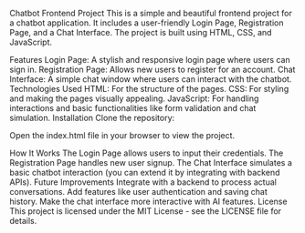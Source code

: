 Chatbot Frontend Project
This is a simple and beautiful frontend project for a chatbot application. It includes a user-friendly Login Page, Registration Page, and a Chat Interface. The project is built using HTML, CSS, and JavaScript.

Features
Login Page: A stylish and responsive login page where users can sign in.
Registration Page: Allows new users to register for an account.
Chat Interface: A simple chat window where users can interact with the chatbot.
Technologies Used
HTML: For the structure of the pages.
CSS: For styling and making the pages visually appealing.
JavaScript: For handling interactions and basic functionalities like form validation and chat simulation.
Installation
Clone the repository:


Open the index.html file in your browser to view the project.

How It Works
The Login Page allows users to input their credentials.
The Registration Page handles new user signup.
The Chat Interface simulates a basic chatbot interaction (you can extend it by integrating with backend APIs).
Future Improvements
Integrate with a backend to process actual conversations.
Add features like user authentication and saving chat history.
Make the chat interface more interactive with AI features.
License
This project is licensed under the MIT License - see the LICENSE file for details.
